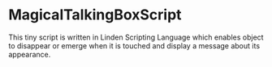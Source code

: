 # MagicalTalkingBoxScript
This tiny script is written in Linden Scripting Language which enables object to disappear or emerge when it is touched and display a message about its appearance.
